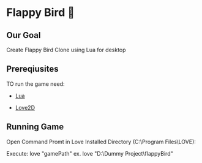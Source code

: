 

# Flappy Bird 🐤

## Our Goal

Create Flappy Bird Clone using Lua for desktop

## Prereqiusites 

TO run the game need:

- [Lua](https://www.lua.org/download.html)

- [Love2D](https://love2d.org/#download) 

## Running Game

Open Command Promt in Love Installed Directory (C:\Program Files\LOVE):

Execute: love "gamePath"
ex. love "D:\Dummy Project\flappyBird"

